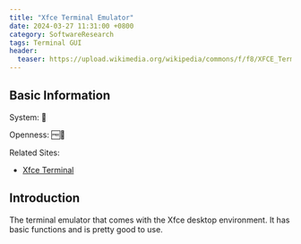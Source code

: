 ```yaml
---
title: "Xfce Terminal Emulator"
date: 2024-03-27 11:31:00 +0800
category: SoftwareResearch
tags: Terminal GUI
header:
  teaser: https://upload.wikimedia.org/wikipedia/commons/f/f8/XFCE_Terminal--February_2007.png
---
```


## Basic Information

System: 🐧

Openness: 🆓📖

Related Sites:

* [Xfce Terminal](https://docs.xfce.org/apps/xfce4-terminal/start)

## Introduction

The terminal emulator that comes with the Xfce desktop environment. It has basic functions and is pretty good to use.
